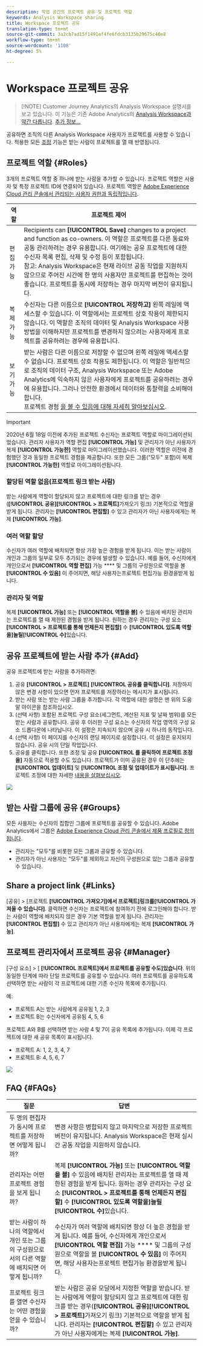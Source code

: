 ```yaml
---
description: 작업 공간의 프로젝트 공유 및 프로젝트 역할
keywords: Analysis Workspace sharing
title: Workspace 프로젝트 공유
translation-type: tm+mt
source-git-commit: 3a2cb7ad15f1491ef4fe6fdcb3135b29675c40e8
workflow-type: tm+mt
source-wordcount: '1108'
ht-degree: 5%

---
```



# Workspace 프로젝트 공유

>[!NOTE] Customer Journey Analytics의 Analysis Workspace 설명서를 보고 있습니다. 이 기능은 기존 Adobe Analytics의 [Analysis Workspace과 약간 다릅니다](https://docs.adobe.com/content/help/ko-KR/analytics/analyze/analysis-workspace/home.html). [추가 정보...](/help/getting-started/cja-aa.md)

공유하면 조직의 다른 Analysis Workspace 사용자가 프로젝트를 사용할 수 있습니다. 적용한 모든 [조정](curate.md) 기능은 받는 사람이 프로젝트를 열 때 반영됩니다.

## 프로젝트 역할 {#Roles}

3개의 프로젝트 역할 중 하나에 받는 사람을 추가할 수 있습니다. 프로젝트 역할은 사용자 및 특정 프로젝트 ID에 연결되어 있습니다. 프로젝트 역할은 [Adobe Experience Cloud 관리 콘솔에서 관리되는 사용자 권한과 독립적입니다](https://docs.adobe.com/content/help/ko-KR/core-services/interface/manage-users-and-products/admin-getting-started.html).

| 역할 | 프로젝트 제어 |
|---|---|
| 편집 가능 | Recipients can **[!UICONTROL Save]** changes to a project and function as co-owners. 이 역할은 프로젝트를 다른 동료와 공동 관리하려는 경우 유용합니다. 여기에는 공유 프로젝트에 대한 수신자 목록 편집, 삭제 및 수정 등이 포함됩니다. <br>참고: Analysis Workspace은 현재 라이브 공동 작업을 지원하지 않으므로 주어진 시간에 한 명의 사용자만 프로젝트를 편집하는 것이 좋습니다. 프로젝트를 동시에 저장하는 경우 마지막 버전이 유지됩니다. |
| 복제 가능 | 수신자는 다른 이름으로 **[!UICONTROL 저장하고]** 왼쪽 레일에 액세스할 수 있습니다. 이 역할에서는 프로젝트 상호 작용이 제한되지 않습니다. 이 역할은 조직의 데이터 및 Analysis Workspace 사용 방법을 이해하지만 프로젝트를 변경하지 않으려는 사용자에게 프로젝트를 공유하려는 경우에 유용합니다. |
| 보기 가능 | 받는 사람은 다른 이름으로 저장할 수 없으며 왼쪽 레일에 액세스할 수 없습니다. 프로젝트 상호 작용도 제한됩니다. 이 역할은 일반적으로 조직의 데이터 구조, Analysis Workspace 또는 Adobe Analytics에 익숙하지 않은 사용자에게 프로젝트를 공유하려는 경우에 유용합니다. 그러나 안전한 환경에서 데이터와 통찰력을 소비해야 합니다.<br>프로젝트 경험 [을 볼 수 있음에 대해 자세히 알아보십시오](/help/analysis-workspace/curate-share/view-only-projects.md). |

>[!IMPORTANT]
> 2020년 6월 18일 이전에 추가된 프로젝트 수신자는 프로젝트 역할로 마이그레이션되었습니다. 관리자 사용자가 역할 편집 **[!UICONTROL 가능]** 및 관리자가 아닌 사용자가 복제 **[!UICONTROL 가능한]** 역할로 마이그레이션했습니다. 이러한 역할은 이전에 경험했던 것과 동일한 프로젝트 경험을 제공합니다. 또한 모든 그룹(&quot;모두&quot; 포함)이 복제 **[!UICONTROL 가능한]** 역할로 마이그레이션됩니다.

### 할당된 역할 없음(프로젝트 링크 받는 사람)

받는 사람에게 역할이 할당되지 않고 프로젝트에 대한 링크를 받는 경우(**[!UICONTROL 공유][!UICONTROL > 프로젝트]**&#x200B;가져오기 링크) 기본적으로 역할을 받게 됩니다. 관리자는 **[!UICONTROL 편집할]** 수 있고 관리자가 아닌 사용자에게는 복제 **[!UICONTROL 가능]**.

### 여러 역할 할당

수신자가 여러 역할에 배치되면 항상 가장 높은 경험을 받게 됩니다. 이는 받는 사람이 개인과 그룹의 일부로 모두 추가되는 경우에 발생할 수 있습니다. 예를 들어, 수신자에게 개인으로서 **[!UICONTROL 역할 편집]** 가능 **** 및 그룹의 구성원으로 역할을 볼 **[!UICONTROL 수 있음]** 이 주어지면, 해당 사용자는프로젝트 편집가능 환경을받게 됩니다.

### 관리자 및 역할

복제 **[!UICONTROL 가능]** 또는 **[!UICONTROL 역할을 볼]** 수 있음에 배치된 관리자는 프로젝트를 열 때 제한된 경험을 받게 됩니다. 원하는 경우 관리자는 구성 요소 **[!UICONTROL > 프로젝트를 통해 언제든지 편집할]** 수 **[!UICONTROL 있도록 역할을]늘릴[!UICONTROL 수]**&#x200B;있습니다.

## 공유 프로젝트에 받는 사람 추가 {#Add}

공유 프로젝트에 받는 사람을 추가하려면:

1. 공유 **[!UICONTROL > 프로젝트]** **[!UICONTROL 공유를 클릭합니다]**.
저장하지 않은 변경 사항이 있으면 먼저 프로젝트를 저장하라는 메시지가 표시됩니다.
1. 받는 사람 또는 받는 사람 그룹을 추가합니다.
각 역할에 대한 설명은 맨 위의 도움말 아이콘을 참조하십시오.
1. (선택 사항) 포함된 프로젝트 구성 요소(세그먼트, 계산된 지표 및 날짜 범위)를 모든 받는 사람과 공유합니다.
공유 후 이러한 구성 요소는 수신자의 작업 영역의 구성 요소 드롭다운에 나타납니다. 이 설정은 지속되지 않으며 공유 시 하나의 동작입니다.
1. (선택 사항) 이 페이지를 수신자의 랜딩 페이지로 설정합니다.
이 설정은 유지되지 않습니다. 공유 시의 단일 작업입니다.
1. 공유를 클릭합니다.
또한 조정 및 공유 **[!UICONTROL 를 클릭하여 프로젝트 조정을]** 자동으로 적용할 수도 있습니다. 프로젝트가 이미 공유된 경우 이 단추에는 **[!UICONTROL 업데이트]** 및 **[!UICONTROL 조정 및 업데이트가 표시됩니다]**. 프로젝트 조정에 대한 자세한 [내용을 살펴보십시오](https://docs.adobe.com/content/help/en/analytics-platform/using/cja-workspace/curate-share/curate.html).

![](assets/share-proj-modal.png)

## 받는 사람 그룹에 공유 {#Groups}

모든 사용자는 수신자의 집합인 그룹에 프로젝트를 공유할 수 있습니다. Adobe Analytics에서 그룹은 [Adobe Experience Cloud 관리 콘솔에서 제품 프로필로 정의됩니다](https://docs.adobe.com/content/help/ko-KR/core-services/interface/manage-users-and-products/admin-getting-started.html).

* 관리자는 &quot;모두&quot;를 비롯한 모든 그룹과 공유할 수 있습니다.
* 관리자가 아닌 사용자는 &quot;모두&quot;를 제외하고 자신이 구성원으로 있는 그룹과 공유할 수 있습니다.

## Share a project link {#Links}

[공유] > [프로젝트 **[!UICONTROL 가져오기]에서 프로젝트]링크를[!UICONTROL 가져올 수 있습니다]**. 클릭하면 수신자는 프로젝트에 참여하기 전에 로그인해야 합니다. 받는 사람이 역할에 배치되지 않은 경우 기본 역할을 받게 됩니다. 관리자는 **[!UICONTROL 편집할]** 수 있고 관리자가 아닌 사용자에게는 복제 **[!UICONTROL 가능]**.

## 프로젝트 관리자에서 프로젝트 공유 {#Manager}

[구성 요소] > [ **[!UICONTROL 프로젝트]에서 프로젝트를 공유할 수도]있습니다**. 위의 동일한 단계에 따라 단일 프로젝트를 공유할 수 있습니다.  여러 프로젝트를 공유하도록 선택하면 받는 사람이 각 프로젝트에 대한 기존 수신자 목록에 추가됩니다.

예:

* 프로젝트 A는 받는 사람에게 공유됨 1, 2, 3
* 프로젝트 B는 수신자에게 공유됨 4, 5, 6

프로젝트 A와 B를 선택하면 받는 사람 4 및 7이 공유 목록에 추가됩니다. 이제 각 프로젝트에 대한 새 공유 목록이 표시됩니다.

* 프로젝트 A: 1, 2, 3, 4, 7
* 프로젝트 B: 4, 5, 6, 7

![](assets/mult-proj-sharing.png)

## FAQ {#FAQs}

| 질문 | 답변 |
|---|---|
| 두 명의 편집자가 동시에 프로젝트를 저장하면 어떻게 됩니까? | 변경 사항은 병합되지 않고 마지막으로 저장한 프로젝트 버전이 유지됩니다. Analysis Workspace은 현재 실시간 공동 작업을 지원하지 않습니다. |
| 관리자는 어떤 프로젝트 경험을 보게 됩니까? | 복제 **[!UICONTROL 가능]** 또는 **[!UICONTROL 역할을 볼]** 수 있음에 배치된 관리자는 프로젝트를 열 때 제한된 경험을 받게 됩니다. 원하는 경우 관리자는 구성 요소 **[!UICONTROL > 프로젝트를 통해 언제든지 편집할]** 수 **[!UICONTROL 있도록 역할을]늘릴[!UICONTROL 수]**&#x200B;있습니다. |
| 받는 사람이 하나의 역할에서 개인 또는 그룹의 구성원으로서의 다른 역할에 배치되면 어떻게 됩니까? | 수신자가 여러 역할에 배치되면 항상 더 높은 경험을 받게 됩니다. 예를 들어, 수신자에게 개인으로서 **[!UICONTROL 역할 편집]** 가능 **** 및 그룹의 구성원으로 역할을 볼 **[!UICONTROL 수 있음]** 이 주어지면, 해당 사용자는프로젝트 편집가능 환경을받게 됩니다. |
| 프로젝트 링크를 열면 수신자는 어떤 경험을 얻을 수 있습니까? | 받는 사람은 공유 모달에서 지정한 역할을 받습니다. 받는 사람에게 역할이 할당되지 않고 프로젝트에 대한 링크를 받는 경우(**[!UICONTROL 공유][!UICONTROL > 프로젝트]**&#x200B;가져오기 링크) 기본적으로 역할을 받게 됩니다. 관리자는 **[!UICONTROL 편집할]** 수 있고 관리자가 아닌 사용자에게는 복제 **[!UICONTROL 가능]**. |
